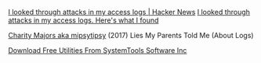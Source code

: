 
[I looked through attacks in my access logs | Hacker News](https://news.ycombinator.com/item?id=39165711)
[I looked through attacks in my access logs. Here's what I found](https://nishtahir.com/i-looked-through-attacks-in-my-access-logs-heres-what-i-found/)

[Charity Majors aka mipsytipsy](https://honeycomb.io/blog/2017/04/lies-my-parents-told-me-about-logs/)
(2017) Lies My Parents Told Me (About Logs)

[Download Free Utilities From SystemTools Software Inc](https://www.systemtools.com/somarsoft/index.html)
